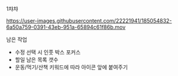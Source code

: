 1챠챠 



https://user-images.githubusercontent.com/22221941/185054832-6a50a759-0391-43eb-951a-65894c61f86b.mov



남은 작업 <br>
- 수정 선택 시 인풋 박스 포커스
- 할일 남은 목록 갯수
- 운동/먹기/산책 키워드에 따라 아이콘 앞에 붙여주기
